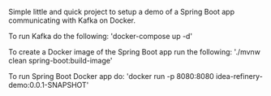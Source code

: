 Simple little and quick project to setup a demo of a Spring Boot app communicating with Kafka on Docker.

To run Kafka do the following:
'docker-compose up -d'

To create a Docker image of the Spring Boot app run the following:
'./mvnw clean spring-boot:build-image'

To run Spring Boot Docker app do:
'docker run -p 8080:8080 idea-refinery-demo:0.0.1-SNAPSHOT'